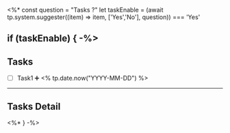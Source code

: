 <%*
const question = "Tasks ?"
let taskEnable = (await tp.system.suggester((item) => item, ['Yes','No'], question)) === 'Yes'

if (taskEnable) { -%>
---
## Tasks
- [ ] Task1 ➕ <% tp.date.now("YYYY-MM-DD") %>

---

## Tasks Detail


<%* } -%>